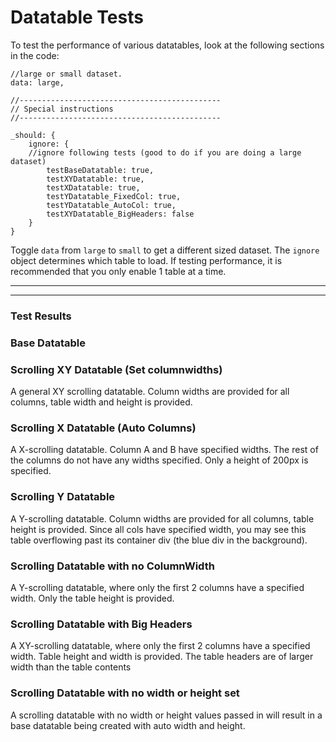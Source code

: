 Datatable Tests
===============

To test the performance of various datatables, look at the following sections in the code:

    //large or small dataset.
    data: large,

    //---------------------------------------------
    // Special instructions
    //---------------------------------------------

    _should: {
        ignore: {
        //ignore following tests (good to do if you are doing a large dataset)
            testBaseDatatable: true,
            testXYDatatable: true,
            testXDatatable: true,
            testYDatatable_FixedCol: true,
            testYDatatable_AutoCol: true,
            testXYDatatable_BigHeaders: false
        }
    }
        

Toggle `data` from `large` to `small` to get a different sized dataset. The `ignore` object determines which table to load. If testing performance, it is recommended that you only enable 1 table at a time.

------------------------------------------------------------------------

------------------------------------------------------------------------

### Test Results

### Base Datatable

### Scrolling XY Datatable (Set columnwidths)

A general XY scrolling datatable. Column widths are provided for all columns, table width and height is provided.

### Scrolling X Datatable (Auto Columns)

A X-scrolling datatable. Column A and B have specified widths. The rest of the columns do not have any widths specified. Only a height of 200px is specified.

### Scrolling Y Datatable

A Y-scrolling datatable. Column widths are provided for all columns, table height is provided. Since all cols have specified width, you may see this table overflowing past its container div (the blue div in the background).

### Scrolling Datatable with no ColumnWidth

A Y-scrolling datatable, where only the first 2 columns have a specified width. Only the table height is provided.

### Scrolling Datatable with Big Headers

A XY-scrolling datatable, where only the first 2 columns have a specified width. Table height and width is provided. The table headers are of larger width than the table contents

### Scrolling Datatable with no width or height set

A scrolling datatable with no width or height values passed in will result in a base datatable being created with auto width and height.
